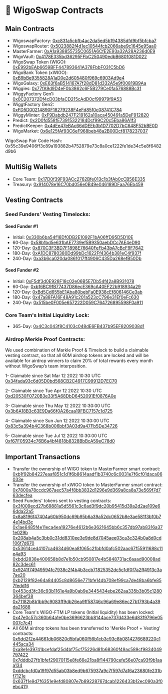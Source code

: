 # 📔 WigoSwap Contracts

## Main Contracts

* WigoswapFactory: [0xc831a5cbfb4ac2da5ed5b194385dfd9bf5bfcba7](https://ftmscan.com/address/0xc831a5cbfb4ac2da5ed5b194385dfd9bf5bfcba7)
* WigoswapRouter: [0x5023882f4d1ec10544fcb2066abe9c1645e95aa0](https://ftmscan.com/address/0x5023882f4d1ec10544fcb2066abe9c1645e95aa0)
* MasterFarmer: [0xA1a938855735C0651A6CfE2E93a32A28A236d0E9](https://ftmscan.com/address/0xA1a938855735C0651A6CfE2E93a32A28A236d0E9)
* WigoVault: [0x4178E335bd36295FFbC250490edbB6801081D022](https://ftmscan.com/address/0x4178E335bd36295FFbC250490edbB6801081D022)
* WigoSwap Token (WIGO): [0xE992bEAb6659BFF447893641A378FbbF031C5bD6](https://ftmscan.com/address/0xE992bEAb6659BFF447893641A378FbbF031C5bD6)
* WigoBank Token (xWIGO): [0xB9bBe9355828A1aD0e2d605480f969c6903Ad9e4](https://ftmscan.com/address/0xB9bBe9355828A1aD0e2d605480f969c6903Ad9e4)
* WigoGalaxy: [0xE63f6aB514167A7f28dD81d332A5e9f00819B9Aa](https://ftmscan.com/address/0xE63f6aB514167A7f28dD81d332A5e9f00819B9Aa)
* Wiggies: [0x77fA9d9D4eF0b3862c6F5B279Ce0fa576888Bc31](https://ftmscan.com/address/0x77fA9d9D4eF0b3862c6F5B279Ce0fa576888Bc31)
* WiggyFactory Gen1: [0x0C207372Df4cD03bfaCD215cAdD0cf99979f9A53](https://ftmscan.com/address/0x0C207372Df4cD03bfaCD215cAdD0cf99979f9A53)
* WiggtFactory Gen2: [0xFD5D00214890F18279238F4eFd85f0c08741C784](https://ftmscan.com/address/0xFD5D00214890F18279238F4eFd85f0c08741C784)
* WiggyMinter: [0xF9Dabdb247F219162a10aca450491a5DeF912820](https://ftmscan.com/address/0xF9Dabdb247F219162a10aca450491a5DeF912820)
* Predict: [0x2D0fd558fE73915322184Dcf99C20c5Eba86A1f3](https://ftmscan.com/address/0x2D0fd558fE73915322184Dcf99C20c5Eba86A1f3)
* PredictKeeper: [0x4dEe47eBAc66dDEEb3b1D7702D7bC648F52bBE0D](https://ftmscan.com/address/0x4dEe47eBAc66dDEEb3b1D7702D7bC648F52bBE0D)
* WigoMarket: [0x6e125fAf93C6eF968beb48a2B00Dcf8178237037](https://ftmscan.com/address/0x6e125fAf93C6eF968beb48a2B00Dcf8178237037)

WigoSwap Pair Code Hash:\
0x55c39e9406ff3c89a193882b4752879e73c8a0ce1222fe1de34c5e8f6482d9b6

## MultiSig Wallets

* Core Team: [0x17D0f39F93ACc2762Bfe013c1b3fAb0cCB56E335](https://ftmscan.com/address/0x17d0f39f93acc2762bfe013c1b3fab0ccb56e335)
* Treasury: [0x914078e16C70bd056e0B49e046189DFaa76Eb459](https://ftmscan.com/address/0x914078e16c70bd056e0b49e046189dfaa76eb459)

## Vesting Contracts

### Seed Funders' Vesting Timelocks:

#### Seed Funder #1

* Initial: [0x330b6ba54f16Df0DB2E1092F1bA06ffD95D5D10E](https://ftmscan.com/address/0x330b6ba54f16Df0DB2E1092F1bA06ffD95D5D10E)
* 60-Day: [0x58b1bd5e631bAE7739ef5B9350aebDCc7AE4eD90](https://ftmscan.com/address/0x58b1bd5e631bAE7739ef5B9350aebDCc7AE4eD90)
* 120-Day: [0x870C3F3BD7F1898E76640FeFb43bA7cBcF9F7642](https://ftmscan.com/address/0x870C3F3BD7F1898E76640FeFb43bA7cBcF9F7642)
* 180-Day: [0xA1DC8780380Dd99bDc1622Ff4364b381eC4f937f](https://ftmscan.com/address/0xA1DC8780380Dd99bDc1622Ff4364b381eC4f937f)
* 240-Day: [0xa3b6ca020da0861017ff4906C435Da268efB50Db](https://ftmscan.com/address/0xa3b6ca020da0861017ff4906C435Da268efB50Db)

#### Seed Funder #2

* Initial: [0xF5df3d0E928F18c02e06B5E7Db54f42a8B931078](https://ftmscan.com/address/0xF5df3d0E928F18c02e06B5E7Db54f42a8B931078)
* 60-Day: [0xb16BC9fB77437D86ecE369cA40EF22b918934a29](https://ftmscan.com/address/0xb16BC9fB77437D86ecE369cA40EF22b918934a29)
* 120-Day: [0xBd5Cd655bE1Aba80bebFa0E938cEf806146Ce3ab](https://ftmscan.com/address/0xBd5Cd655bE1Aba80bebFa0E938cEf806146Ce3ab)
* 180-Day: [0x47a88FA16F48A91c201a523cC796e31Ef0eFc630](https://ftmscan.com/address/0x47a88FA16F48A91c201a523cC796e31Ef0eFc630)
* 240-Day: [0x515be0F005e657222D059C764726895598F0a911](https://ftmscan.com/address/0x515be0F005e657222D059C764726895598F0a911)

### Core Team's Initial Liquidity Lock:

* 365-Day: [0x4C3c043f8C4103c048dE6FB437b95EF8209038d1](https://ftmscan.com/address/0x4C3c043f8C4103c048dE6FB437b95EF8209038d1)

### Airdrop Merkle Proof Contracts:

We used combination of Markle Proof & Timelock to build a claimable vesting contract, so that all 60M airdrop tokens are locked and will be available for airdrop winners to claim 20% of total rewards every month without WigoSwap’s team interposition.

1- Claimable since Sat Mar 12 2022 10:30 UTC[\
0x34fada93c6d05D0bd568CB2C4917C99912D7EC70](https://ftmscan.com/address/0x34fada93c6d05D0bd568CB2C4917C99912D7EC70)

2- Claimable since Tue Apr 12 2022 10:30 UTC\
[0xd20530F0720B3e33f5A68DbD6452091Ef0876A0e](https://ftmscan.com/address/0xd20530F0720B3e33f5A68DbD6452091Ef0876A0e)

3- Claimable since Thu May 12 2022 10:30:00 UTC\
[0x3b6A18B3c63E9Da66f0A26caa19FBC7157c1d725](https://ftmscan.com/address/0x3b6A18B3c63E9Da66f0A26caa19FBC7157c1d725)

4- Claimable since Sun Jun 12 2022 10:30:00 UTC\
[0x83c5a394b4C368b006bbf3A03d9a47Fb5De34726](https://ftmscan.com/address/0x83c5a394b4C368b006bbf3A03d9a47Fb5De34726)

5- Claimable since Tue Jul 12 2022 10:30:00 UTC\
[0xf67F05934c76B6a4bf4818b8328BbBcA59eC78d0](https://ftmscan.com/address/0xf67F05934c76B6a4bf4818b8328BbBcA59eC78d0)

## Important Transactions

* Transfer the ownership of WIGO token to MasterFarmer smart contract:\
  [0xb1f92b84227eaaf851c1d1f6b8614aadf1b3740c6c0031e7f6cf01daca06033e](https://ftmscan.com/tx/0xb1f92b84227eaaf851c1d1f6b8614aadf1b3740c6c0031e7f6cf01daca06033e)
* Transfer the ownership of xWIGO token to MasterFarmer smart contract:\
  [0x7800a78ccdc967aec57a4f8bb3832d1296e9d369a8ca8a73e569f7d763decfea](https://ftmscan.com/tx/0x7800a78ccdc967aec57a4f8bb3832d1296e9d369a8ca8a73e569f7d763decfea)
* Seed Funders' tokens sent to vesting contracts:\
  [0x3f009ecd27b69881a5d5561c3c6ad3f9dc20b95415d39a2d2ae109e66dda22a5](https://ftmscan.com/tx/0x3f009ecd27b69881a5d5561c3c6ad3f9dc20b95415d39a2d2ae109e66dda22a5)\
  [0x8a8196f47404a60b950dc69b95b6a39a52dc0652b8e3ae581f3b10b74e14bd3c](https://ftmscan.com/tx/0x8a8196f47404a60b950dc69b95b6a39a52dc0652b8e3ae581f3b10b74e14bd3c)\
  [0x1ae6485f4e11eca4ea19276e4612b6e3621645bb6c357db97ab8316a371e029b](https://ftmscan.com/tx/0x1ae6485f4e11eca4ea19276e4612b6e3621645bb6c357db97ab8316a371e029b)\
  [0x208ab4a5c3bb0c31dd8310ee3e9de8d7045aee03ca3c324b0a8d0cd106f7d670](https://ftmscan.com/tx/0x208ab4a5c3bb0c31dd8310ee3e9de8d7045aee03ca3c324b0a8d0cd106f7d670)\
  [0x53614ced4107ca4634d60ea8f065c21bbfd0afc502aac67f55911688c11e4a93](https://ftmscan.com/tx/0x53614ced4107ca4634d60ea8f065c21bbfd0afc502aac67f55911688c11e4a93)\
  [0xbdd2838e400658b8d7e1b50cb950817e4b5848731ac6aaad90008ad82c3dec61](https://ftmscan.com/tx/0xbdd2838e400658b8d7e1b50cb950817e4b5848731ac6aaad90008ad82c3dec61)\
  [0x9241f74949594fc7938c2f4b4b3ccb71825352dc5c1df0f7a2ff4913c3a7ae20](https://ftmscan.com/tx/0x9241f74949594fc7938c2f4b4b3ccb71825352dc5c1df0f7a2ff4913c3a7ae20)\
  [0xb2129f82e64a84405c8d8656e771bfe14db708ef99ca7de48ba6bfe857fedd16](https://ftmscan.com/tx/0xb2129f82e64a84405c8d8656e771bfe14db708ef99ca7de48ba6bfe857fedd16)\
  [0x453cd3fc36c93b1161e4a9b0ab9e3445434ebe262aa335b3b05c1280364bef38](https://ftmscan.com/tx/0x453cd3fc36c93b1161e4a9b0ab9e3445434ebe262aa335b3b05c1280364bef38)\
  [0x71182b8b1bb9c9083ff9db26ea9ff58746c96a69e86ec27b1793b4a39da21688](https://ftmscan.com/tx/0x71182b8b1bb9c9083ff9db26ea9ff58746c96a69e86ec27b1793b4a39da21688)
* Core Team's WIGO-FTM LP tokens (Initial liquidity) has been locked:\
  [0x47e0c57c360b64a1e0be3696623bb8144ace737d433e6d83f9796e05007c7c41](https://ftmscan.com/tx/0x47e0c57c360b64a1e0be3696623bb8144ace737d433e6d83f9796e05007c7c41)
* All 60M airdrop tokens has been transferred to 'Merkle Proof + Vesting' contracts:\
  [0x5dd2f2e44661db06820d5bfa060f56b1cb3c93c8b0814276689220c1445aca34](https://ftmscan.com/tx/0x5dd2f2e44661db06820d5bfa060f56b1cb3c93c8b0814276689220c1445aca34)\
  [0xa8e1e39741bcefdaf25d4bf75cf75226d81b68360f49ac589cf9834049797422](https://ftmscan.com/tx/0xa8e1e39741bcefdaf25d4bf75cf75226d81b68360f49ac589cf9834049797422)\
  [0x7dddb27fb1bfef29070115e8fe66e21ba8f144790cefe56e07ca93f9b1aaa134](https://ftmscan.com/tx/0x7dddb27fb1bfef29070115e8fe66e21ba8f144790cefe56e07ca93f9b1aaa134)\
  [0xddcbcfd0a19f97d55ab03b8ed9b675937a9c7f597d7a16a23680fe231bf7121e](https://ftmscan.com/tx/0xddcbcfd0a19f97d55ab03b8ed9b675937a9c7f597d7a16a23680fe231bf7121e)\
  [0x637f1e9d7f6351e9efd80807e7b89228767dcab1226433b12ec090a3f0ebc411](https://ftmscan.com/tx/0x637f1e9d7f6351e9efd80807e7b89228767dcab1226433b12ec090a3f0ebc411)\
